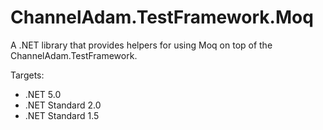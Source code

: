 # ChannelAdam.TestFramework.Moq

A .NET library that provides helpers for using Moq on top of the ChannelAdam.TestFramework.

Targets:

- .NET 5.0
- .NET Standard 2.0
- .NET Standard 1.5

